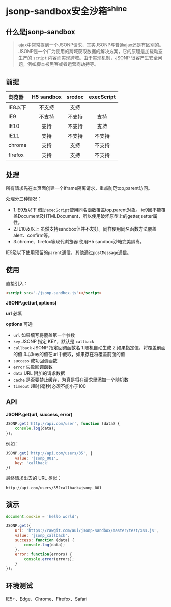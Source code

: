 # jsonp-sandbox安全沙箱<sup>shine</sup>

## 什么是jsonp-sandbox

> ajax中常常提到一个JSONP请求，其实JSONP与普通ajax还是有区别的。JSONP是一个广为使用的跨域获取数据的解决方案，它的原理是加载动态生产的 `script` 内容而实现跨域。由于实现机制，JSONP 很容产生安全问题，例如脚本被黑客或者运营商劫持等。

## 前提

|浏览器|H5 sandbox|srcdoc|execScript|
|:-----|:-----:|:-----:|:-----:|
|IE8以下|不支持|支持|
|IE9|不支持|不支持|支持|
|IE10|支持|不支持|支持|
|IE11|支持|不支持|不支持|
|chrome|支持|支持|不支持|
|firefox|支持|支持|不支持|

## 处理

所有请求先在本页面创建一个iframe隔离请求，重点防范top,parent访问。

处理分三种情况：
- 1.IE9及以下
    借助`execScript`使用同名函数覆盖top,parent对象。
    ie9因不能覆盖Document及HTMLDocument，所以使用破坏原型上的getter,setter属性。
- 2.IE10及以上
    虽然支持sandbox但并不友好。同样使用同名函数方法覆盖alert、confirm等。
- 3.chrome、firefox等现代浏览器
    使用H5 sandbox沙箱完美隔离。

IE9及以下使用预留的`parent`通信，其他通过`postMessage`通信。

## 使用

直接引入：

``` html
<script src="./jsonp-sandbox.js"></script>
```
**JSONP.get(url,options)**

**url** 必填

**options** 可选
* `url` 如果填写将覆盖第一个参数
* `key` JSONP 指定 KEY，默认是 `callback`
* `callback` JSONP 指定回调函数名
    1.随机自动生成
    2.如果指定值，将覆盖前面的值
    3.以key的值在url中截取，如果存在将覆盖前面的值
* `success` 成功回调函数
* `error` 失败回调函数
* `data` URL 附加的请求数据
* `cache` 是否要禁止缓存，为真是将在请求里添加一个随机数
* `timeout` 超时(毫秒)必须不能小于100

## API

**JSONP.get(url, success, error)**

``` javascript
JSONP.get('http://api.com/user', function (data) {
    console.log(data);
});
```



例如：

``` javascript
JSONP.get('http://api.com/users/35', {
    value: 'jsonp_001',
    key: 'callback'
})
```

最终请求出去的 URL 类似：

```
http://api.com/users/35?callback=jsonp_001
```

## 演示

```javascript
document.cookie = 'hello world';

JSONP.get({
    url: 'https://rawgit.com/aui/jsonp-sandbox/master/test/xss.js',
    value: 'jsonp_callback',
    success: function (data) {
        console.log(data);
    },
    error: function(errors) {
        console.error(errors);
    }
});
```
## 环境测试

IE5+、Edge、Chrome、Firefox、Safari
